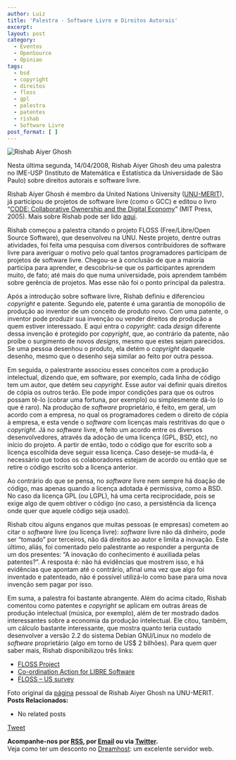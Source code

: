 ```yaml
---
author: Luiz
title: 'Palestra - Software Livre e Direitos Autorais'
excerpt:
layout: post
category:
  - Eventos
  - OpenSource
  - Opiniao
tags:
  - bsd
  - copyright
  - direitos
  - floss
  - gpl
  - palestra
  - patentes
  - rishab
  - Software Livre
post_format: [ ]
---
```

![Rishab Aiyer Ghosh][1]

Nesta última segunda, 14/04/2008, Rishab Aiyer Ghosh deu uma palestra no IME-USP (Instituto de Matemática e Estatística da Universidade de São Paulo) sobre direitos autorais e software livre.

Rishab Aiyer Ghosh é membro da United Nations University ([UNU-MERIT][2]), já participou de projetos de software livre (como o GCC) e editou o livro “[CODE: Collaborative Ownership and the Digital Economy][3]” (MIT Press, 2005). Mais sobre Rishab pode ser lido [aqui][4].

Rishab começou a palestra citando o projeto FLOSS (Free/Libre/Open Source Software), que desenvolveu na UNU. Neste projeto, dentre outras atividades, foi feita uma pesquisa com diversos contribuidores de software livre para averiguar o motivo pelo qual tantos programadores participam de projetos de software livre. Chegou-se à conclusão de que a maioria participa para aprender, e descobriu-se que os participantes aprendem muito, de fato; até mais do que numa universidade, pois aprendem também sobre gerência de projetos. Mas esse não foi o ponto principal da palestra.



Após a introdução sobre software livre, Rishab definiu e diferenciou *copyright* e patente. Segundo ele, patente é uma garantia de monopólio de produção ao inventor de um conceito de produto novo. Com uma patente, o inventor pode produzir sua invenção ou vender direitos de produção a quem estiver interessado. E aqui entra o *copyright*: cada *design* diferente dessa invenção é protegido por *copyright*, que, ao contrário da patente, não proíbe o surgimento de novos *designs*, mesmo que estes sejam parecidos. Se uma pessoa desenhou o produto, ela detém o *copyright* daquele desenho, mesmo que o desenho seja similar ao feito por outra pessoa.

Em seguida, o palestrante associou esses conceitos com a produção intelectual, dizendo que, em software, por exemplo, cada linha de código tem um autor, que detém seu *copyright*. Esse autor vai definir quais direitos de cópia os outros terão. Ele pode impor condições para que os outros possam tê-lo (cobrar uma fortuna, por exemplo) ou simplesmente dá-lo (o que é raro). Na produção de *software* proprietário, é feito, em geral, um acordo com a empresa, no qual os programadores cedem o direito de cópia à empresa, e esta vende o *software* com licenças mais restritivas do que o *copyright*. Já no *software* livre, é feito um acordo entre os diversos desenvolvedores, através da adoção de uma licença (GPL, BSD, etc), no início do projeto. A partir de então, todo o código que for escrito sob a licença escolhida deve seguir essa licença. Caso deseje-se mudá-la, é necessário que todos os colaboradores estejam de acordo ou então que se retire o código escrito sob a licença anterior.

Ao contrário do que se pensa, no *software* livre nem sempre há doação de código, mas apenas quando a licença adotada é permissiva, como a BSD. No caso da licença GPL (ou LGPL), há uma certa reciprocidade, pois se exige algo de quem obtiver o código (no caso, a persistência da licença onde quer que aquele código seja usado).

Rishab citou alguns enganos que muitas pessoas (e empresas) cometem ao citar o *software* livre (ou licença livre): *software* livre não dá dinheiro, pode ser “tomado” por terceiros, não dá direitos ao autor e limita a inovação. Este último, aliás, foi comentado pelo palestrante ao responder a pergunta de um dos presentes: “A inovação do conhecimento é auxiliada pelas patentes?”. A resposta é: não há evidências que mostrem isso, e há evidências que apontam até o contrário, afinal uma vez que algo foi inventado e patenteado, não é possível utilizá-lo como base para uma nova invenção sem pagar por isso.

Em suma, a palestra foi bastante abrangente. Além do acima citado, Rishab comentou como patentes e *copyright* se aplicam em outras áreas de produção intelectual (música, por exemplo), além de ter mostrado dados interessantes sobre a economia da produção intelectual. Ele citou, também, um cálculo bastante interessante, que mostra quanto teria custado desenvolver a versão 2.2 do sistema Debian GNU/Linux no modelo de *software* proprietário (algo em torno de US$ 2 bilhões). Para quem quer saber mais, Rishab disponibilizou três links:

*   [FLOSS Project][5]
*   [Co-ordination Action for LIBRE Software][6]
*   [FLOSS – US survey][7]

Foto original da [página][8] pessoal de Rishab Aiyer Ghosh na UNU-MERIT. 
**Posts Relacionados:** 
*   No related posts



[Tweet][9] 





**Acompanhe-nos por [ RSS][10], por [Email][11] ou via [Twitter][12].**  
Veja como ter um desconto no [Dreamhost][13]: um excelente servidor web.

 [1]: http://vidageek.net/wp-content/uploads/2008/04/ghosh.jpg
 [2]: http://www.merit.unu.edu/
 [3]: http://mitpress.mit.edu/catalog/item/default.asp?tid=10459&ttype=2
 [4]: http://www.wizards-of-os.org/archiv/wos_3/sprecher/f_k/rishab_aiyer_ghosh.html
 [5]: http://flossproject.org/
 [6]: http://www.calibre.ie/
 [7]: http://www.stanford.edu/group/floss-us/stats/q7.html
 [8]: http://www.merit.unu.edu/about/profile.php?id=24
 [9]: https://twitter.com/share
 [10]: http://feeds.feedburner.com/VidaGeek
 [11]: http://feedburner.google.com/fb/a/mailverify?uri=VidaGeek&loc=pt_BR
 [12]: http://twitter.com/blogvidageek
 [13]: http://vidageek.net/dreamhost/
